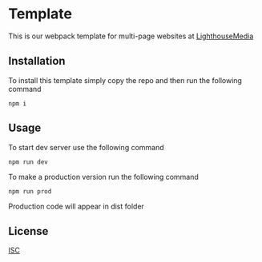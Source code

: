 # Template

This is our webpack template for multi-page websites at [LighthouseMedia](https://lhm.by)

## Installation

To install this template simply copy the repo and then run the following command

```npm
npm i
```

## Usage

To start dev server use the following command

```npm
npm run dev
```

To make a production version run the following command

```npm
npm run prod
```

Production code will appear in dist folder

## License
[ISC](https://choosealicense.com/licenses/isc/)